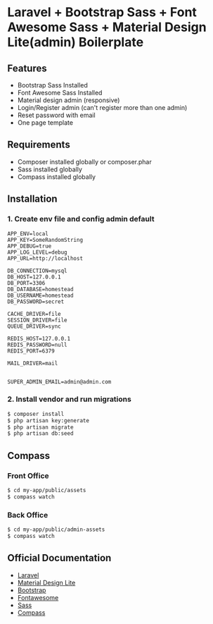 # Laravel + Bootstrap Sass + Font Awesome Sass + Material Design Lite(admin) Boilerplate

## Features
  - Bootstrap Sass Installed
  - Font Awesome Sass Installed
  - Material design admin (responsive)
  - Login/Register admin (can't register more than one admin)
  - Reset password with email
  - One page template


## Requirements
  - Composer installed globally or composer.phar
  - Sass installed globally
  - Compass installed globally


## Installation
### 1. Create env file and config admin default
```
APP_ENV=local
APP_KEY=SomeRandomString
APP_DEBUG=true
APP_LOG_LEVEL=debug
APP_URL=http://localhost

DB_CONNECTION=mysql
DB_HOST=127.0.0.1
DB_PORT=3306
DB_DATABASE=homestead
DB_USERNAME=homestead
DB_PASSWORD=secret

CACHE_DRIVER=file
SESSION_DRIVER=file
QUEUE_DRIVER=sync

REDIS_HOST=127.0.0.1
REDIS_PASSWORD=null
REDIS_PORT=6379

MAIL_DRIVER=mail


SUPER_ADMIN_EMAIL=admin@admin.com
```


### 2. Install vendor and run migrations
```sh
$ composer install
$ php artisan key:generate
$ php artisan migrate
$ php artisan db:seed
```

## Compass

### Front Office
```sh
$ cd my-app/public/assets
$ compass watch
```

### Back Office
```sh
$ cd my-app/public/admin-assets
$ compass watch
```


## Official Documentation
  - [Laravel](http://laravel.com/docs)
  - [Material Design Lite](https://getmdl.io/)
  - [Bootstrap](http://getbootstrap.com/)
  - [Fontawesome](http://fontawesome.io/icons/)
  - [Sass](http://sass-lang.com/documentation/file.SASS_REFERENCE.html)
  - [Compass](http://compass-style.org/help/)
